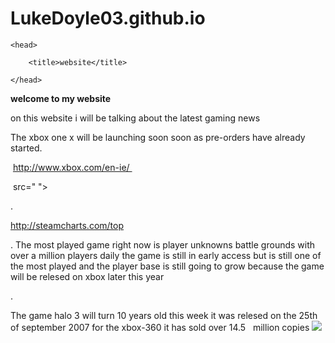 # LukeDoyle03.github.io

<html>

    <head>

        <title>website</title>

    </head>
<strong>welcome to my website</strong>
    <body>
    <p> on this website i will be talking about the latest gaming news </p>
    
The xbox one x will be launching soon soon as pre-orders have already started.
  
  <p>  http://www.xbox.com/en-ie/  </p> 

  <img> src=" ">
 
 .<p> http://steamcharts.com/top </p>
 
 . The most played game right now is player unknowns battle grounds with over a million players daily the game is still in early access but is still one of the most played and the player base is still going to grow because the game will be relesed on xbox later this year

.<p> The game halo 3 will turn 10 years old this week it was relesed on the 25th of september 2007 for the xbox-360 it has sold over 14.5   million copies <img src="http://www.thetanooki.com/wp-content/uploads/2017/06/170611xboxonex-pic.jpeg "> </p>

    </body>

</html>
